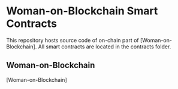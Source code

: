 # Woman-on-Blockchain Smart Contracts 

This repository hosts source code of on-chain part of [Woman-on-Blockchain].
All smart contracts are located in the contracts folder.

## Woman-on-Blockchain

[Woman-on-Blockchain]


